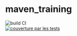 # maven_training  
![build CI](https://github.com/ambakkou/maven_training/actions/workflows/build.yml/badge.svg)  
[![couverture par les tests](https://codecov.io/gh/ambakkou/maven_training/branch/main/graph/badge.svg)](https://codecov.io/gh/ambakkou/maven_training)  
